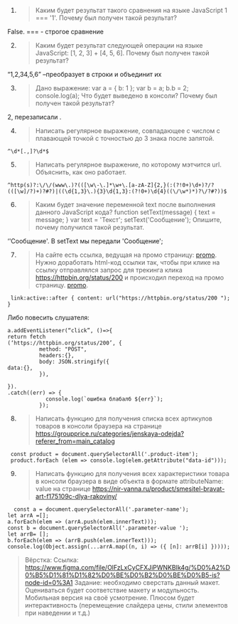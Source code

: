 
1. >Каким будет результат такого сравнения на языке JavaScript 1 === '1'. Почему был получен такой результат?

False. === - строгое сравнение

2. >Каким будет результат следующей операции на языке JavaScript: [1, 2, 3] + [4, 5, 6]. Почему был получен такой результат?

“1,2,34,5,6” –преобразует в строки и объединит их 

3. >Дано выражение:
var a = {
b: 1
};
var b = a;
b.b = 2;
console.log(a);
Что будет выведено в консоли? Почему был получен такой результат?

2, перезаписали .

4. >Написать регулярное выражение, совпадающее с числом с плавающей точкой с точностью до 3 знака после запятой.
```
^\d*[.,]?\d*$
```
5. >Написать регулярное выражение, по которому мэтчится url. Объяснить, как оно работает.
```
^http(s)?:\/\/(www\.)?(([\w\-\.]*\w+\.[a-zA-Z]{2,}(:(?!0+)\d+)?/?(([\w]/?)+)?#?)|((\d{1,3}\.){3}\d{1,3}:(?!0+)\d{4}((\/\w*)*)?\/?#?))$
```

6. >Каким будет значение переменной text после выполнения данного JavaScript кода? 
function setText(message) { 
text = message;
 }
 var text = 'Текст';
 setText('Сообщение');
Опишите, почему получился такой результат.

‘'Сообщение'. В setText мы передали 'Сообщение';

7. >На сайте есть ссылка, ведущая на промо страницу: <a href="http://example.com/">promo</a>. Нужно доработать html-код ссылки так, чтобы при клике на ссылку отправлялся запрос для трекинга клика  https://httpbin.org/status/200 и происходил переход на промо страницу.
<a class='link' href= "http://example.com/" target=”_blank” >promo</a>.
```
 link:active::after { content: url("https://httpbin.org/status/200 "); }
```

Либо повесить слушателя:
```
a.addEventListener(“click”, ()=>{
return fetch
(‘https://httpbin.org/status/200’, {
	      method: "POST",
	      headers:{},
	      body: JSON.stringify({
data:{},	
	      }),

}).
.catch((err) => {
	        console.log(`ошибка блабалб ${err}`);
	      });

```

8. >Написать функцию для получения списка всех артикулов товаров в консоли браузера на странице https://groupprice.ru/categories/jenskaya-odejda?referer_from=main_catalog

```
 const product = document.querySelectorAll('.product-item'); 
 product.forEach (elem => console.log(elem.getAttribute("data-id")));
```
9. >Написать функцию для получения всех характеристики товара в консоли браузера в виде объекта в формате attributeName: value на странице https://nir-vanna.ru/product/smesitel-bravat-art-f175109c-dlya-rakoviny/

```
  const a = document.querySelectorAll('.parameter-name');  
let arrA =[];
a.forEach(elem => (arrA.push(elem.innerText))); 
const b = document.querySelectorAll('.parameter-value ');
let arrB= [];
b.forEach(elem => (arrB.push(elem.innerText))); 
console.log(Object.assign(...arrA.map((n, i) => ({ [n]: arrB[i] }))));
```

>Вёрстка:
Ссылка: https://www.figma.com/file/OlFzLxCyCFXJiPWNKBIk4g/%D0%A2%D0%B5%D1%81%D1%82%D0%BE%D0%B2%D0%BE%D0%B5-is?node-id=0%3A1
Задание: необходимо сверстать данный макет. 
Оцениваться будет соответствие макету и модульность. 
Мобильная версия на своё усмотрение. 
Плюсом будет интерактивность (перемещение слайдера цены, стили элементов при наведении и т.д.)



